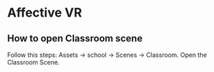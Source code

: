 # Affective VR

## How to open Classroom scene
Follow this steps: Assets -> school -> Scenes -> Classroom. Open the Classroom Scene.
